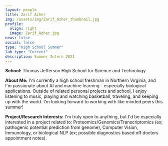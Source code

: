 ```yaml
---
layout: people
title: Zarif Azher
img: /assets/img/Zarif_Azher_thumbnail.jpg
profile:
  align: right
  image: Zarif_Azher.jpg
news: false
social: false
type: "High School Summer"
lab_type: "Current"
description: Summer Intern 2021
---
```


**School:** Thomas Jefferson High School for Science and Technology

**About Me:**
I'm currently a high school freshman in Northern Virginia, and I'm passionate about AI and machine learning - especially biological applications. Outside of related personal projects and school, I enjoy listening to music, playing and watching basketball, traveling, and keeping up with the world. I'm looking forward to working with like minded peers this summer!

**Project/Research Interests:**
I'm truly open to anything, but I'd be especially interested in a project related to: Proteomics/Genomics/Transcriptomics (ex; pathogenic potential prediction from genome), Computer Vision, Immunology, or biological NLP (ex; possible diagnostics based off doctors appointment notes).
